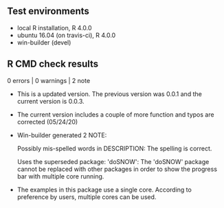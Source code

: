 ## Test environments
* local R installation, R 4.0.0
* ubuntu 16.04 (on travis-ci), R 4.0.0
* win-builder (devel)

## R CMD check results

0 errors | 0 warnings | 2 note

* This is a updated version. The previous version was 0.0.1 and the current version is 0.0.3.

* The current version includes a couple of more function and typos are corrected (05/24/20)  

* Win-builder generated 2 NOTE: 
  
  Possibly mis-spelled words in DESCRIPTION: The spelling is correct.

  Uses the superseded package: 'doSNOW': The 'doSNOW' package cannot be replaced with other packages in order to show the progress bar with multiple core running. 

* The examples in this package use a single core. According to preference by users, multiple cores can be used. 


